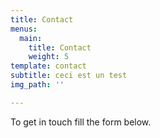 ```yaml
---
title: Contact
menus:
  main:
    title: Contact
    weight: 5
template: contact
subtitle: ceci est un test
img_path: ''

---
```

To get in touch fill the form below.